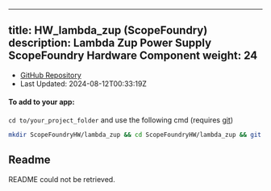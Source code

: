 
---
title: HW_lambda_zup (ScopeFoundry)
description: Lambda Zup Power Supply ScopeFoundry Hardware Component
weight: 24
---
- [GitHub Repository](https://github.com/ScopeFoundry/HW_lambda_zup)
- Last Updated: 2024-08-12T00:33:19Z


#### To add to your app:

`cd to/your_project_folder` and use the following cmd (requires [git](/docs/100_development/20_git/))

```bash
mkdir ScopeFoundryHW/lambda_zup && cd ScopeFoundryHW/lambda_zup && git init --initial-branch=master && git remote add upstream_ScopeFoundry https://github.com/ScopeFoundry/HW_lambda_zup && git pull upstream_ScopeFoundry master && cd ../..
```

## Readme
README could not be retrieved.
